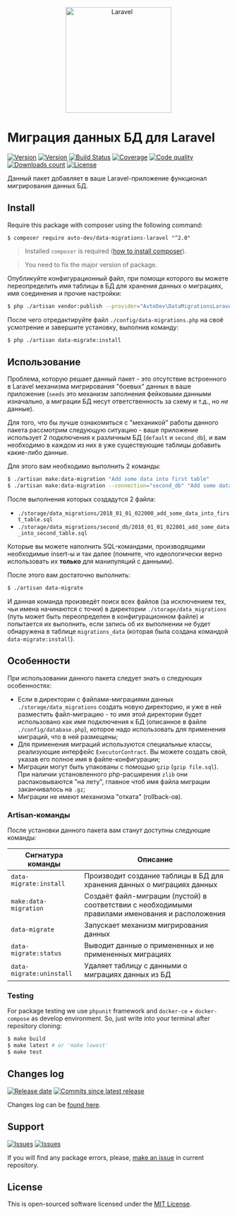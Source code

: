 <p align="center">
  <img src="https://laravel.com/assets/img/components/logo-laravel.svg" alt="Laravel" width="240" />
</p>

# Миграция данных БД для Laravel

[![Version][badge_packagist_version]][link_packagist]
[![Version][badge_php_version]][link_packagist]
[![Build Status][badge_build_status]][link_build_status]
[![Coverage][badge_coverage]][link_coverage]
[![Code quality][badge_code_quality]][link_code_quality]
[![Downloads count][badge_downloads_count]][link_packagist]
[![License][badge_license]][link_license]

Данный пакет добавляет в ваше Laravel-приложение функционал мигрирования данных БД.

## Install

Require this package with composer using the following command:

```shell
$ composer require avto-dev/data-migrations-laravel "^2.0"
```

> Installed `composer` is required ([how to install composer][getcomposer]).

> You need to fix the major version of package.

Опубликуйте конфигурационный файл, при помощи которого вы можете переопределить имя таблицы в БД для хранения данных о миграциях, имя соединения и прочие настройки:

```bash
$ php ./artisan vendor:publish --provider="AvtoDev\DataMigrationsLaravel\DataMigrationsServiceProvider"
```

После чего отредактируйте файл `./config/data-migrations.php` на своё усмотрение и завершите установку, выполнив команду:

```bash
$ php ./artisan data-migrate:install
```

## Использование

Проблема, которую решает данный пакет - это отсутствие встроенного в Laravel механизма мигрирования "боевых" данных в ваше приложение (`seeds` это механизм заполнения фейковыми данными изначально, а миграции БД несут ответственность за схему и т.д., но _не_ данные). 

Для того, что бы лучше ознакомиться с "механикой" работы данного пакета рассмотрим следующую ситуацию - ваше приложение использует 2 подключения к различным БД (`default` и `second_db`), и вам необходимо в каждом из них в уже существующие таблицы добавить какие-либо данные.

Для этого вам необходимо выполнить 2 команды:

```bash
$ ./artisan make:data-migration "Add some data into first table"
$ ./artisan make:data-migration --connection="second_db" "Add some data into second table"
```

После выполнения которых создадутся 2 файла:

- `./storage/data_migrations/2018_01_01_022000_add_some_data_into_first_table.sql`
- `./storage/data_migrations/second_db/2018_01_01_022001_add_some_data_into_second_table.sql`

Которые вы можете наполнить SQL-командами, производящими необходимые insert-ы и так далее (помните, что идеологически верно использовать их **только** для манипуляций с данными).

После этого вам достаточно выполнить:

```bash
$ ./artisan data-migrate
```

И данная команда произведёт поиск всех файлов (за исключением тех, чьи имена начинаются с точки) в директории `./storage/data_migrations` (путь может быть переопределен в конфигурационном файле) и попытается их выполнить, если запись об их выполнении не будет обнаружена в таблице `migrations_data` (которая была создана командой `data-migrate:install`).

## Особенности

При использовании данного пакета следует знать о следующих особенностях:

- Если в директории с файлами-миграциями данных `./storage/data_migrations` создать новую директорию, и уже в ней разместить файл-миграцию - то имя этой директории будет использовано как имя подключения к БД (описанное в файле `./config/database.php`), которое надо использовать для применения миграций, что в ней размещены;
- Для применения миграций используются специальные классы, реализующие интерфейс `ExecutorContract`. Вы можете создать свой, указав его полное имя в файле-конфигурации;
- Миграции могут быть упакованы с помощью `gzip` (`gzip file.sql`). При наличии установленного php-расширения `zlib` они распаковываются "на лету", главное чтоб имя файла миграции заканчивалось на `.gz`;
- Миграции не имеют механизма "отката" (rollback-ов).

### Artisan-команды

После установки данного пакета вам станут доступны следующие команды:

Сигнатура команды | Описание
----------------- | --------
`data-migrate:install` | Производит создание таблицы в БД для хранения данных о миграциях данных
`make:data-migration` | Создаёт файл-миграции (пустой) в соответствии с необходимыми правилами именования и расположения
`data-migrate` | Запускает механизм мигрирования данных
`data-migrate:status` | Выводит данные о примененных и не примененных миграциях
`data-migrate:uninstall` | Удаляет таблицу с данными о миграциях данных из БД

### Testing

For package testing we use `phpunit` framework and `docker-ce` + `docker-compose` as develop environment. So, just write into your terminal after repository cloning:

```bash
$ make build
$ make latest # or 'make lowest'
$ make test
```

## Changes log

[![Release date][badge_release_date]][link_releases]
[![Commits since latest release][badge_commits_since_release]][link_commits]

Changes log can be [found here][link_changes_log].

## Support

[![Issues][badge_issues]][link_issues]
[![Issues][badge_pulls]][link_pulls]

If you will find any package errors, please, [make an issue][link_create_issue] in current repository.

## License

This is open-sourced software licensed under the [MIT License][link_license].

[badge_packagist_version]:https://img.shields.io/packagist/v/avto-dev/data-migrations-laravel.svg?maxAge=180
[badge_php_version]:https://img.shields.io/packagist/php-v/avto-dev/data-migrations-laravel.svg?longCache=true
[badge_build_status]:https://travis-ci.org/avto-dev/data-migrations-laravel.svg?branch=master
[badge_code_quality]:https://img.shields.io/scrutinizer/g/avto-dev/data-migrations-laravel.svg?maxAge=180
[badge_coverage]:https://img.shields.io/codecov/c/github/avto-dev/data-migrations-laravel/master.svg?maxAge=60
[badge_downloads_count]:https://img.shields.io/packagist/dt/avto-dev/data-migrations-laravel.svg?maxAge=180
[badge_license]:https://img.shields.io/packagist/l/avto-dev/data-migrations-laravel.svg?longCache=true
[badge_release_date]:https://img.shields.io/github/release-date/avto-dev/data-migrations-laravel.svg?style=flat-square&maxAge=180
[badge_commits_since_release]:https://img.shields.io/github/commits-since/avto-dev/data-migrations-laravel/latest.svg?style=flat-square&maxAge=180
[badge_issues]:https://img.shields.io/github/issues/avto-dev/data-migrations-laravel.svg?style=flat-square&maxAge=180
[badge_pulls]:https://img.shields.io/github/issues-pr/avto-dev/data-migrations-laravel.svg?style=flat-square&maxAge=180
[link_releases]:https://github.com/avto-dev/data-migrations-laravel/releases
[link_packagist]:https://packagist.org/packages/avto-dev/data-migrations-laravel
[link_build_status]:https://travis-ci.org/avto-dev/data-migrations-laravel
[link_coverage]:https://codecov.io/gh/avto-dev/data-migrations-laravel/
[link_changes_log]:https://github.com/avto-dev/data-migrations-laravel/blob/master/CHANGELOG.md
[link_code_quality]:https://scrutinizer-ci.com/g/avto-dev/data-migrations-laravel/
[link_issues]:https://github.com/avto-dev/data-migrations-laravel/issues
[link_create_issue]:https://github.com/avto-dev/data-migrations-laravel/issues/new/choose
[link_commits]:https://github.com/avto-dev/data-migrations-laravel/commits
[link_pulls]:https://github.com/avto-dev/data-migrations-laravel/pulls
[link_license]:https://github.com/avto-dev/data-migrations-laravel/blob/master/LICENSE
[getcomposer]:https://getcomposer.org/download/
